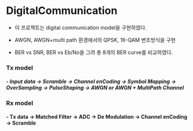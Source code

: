 # DigitalCommunication
 - 이 프로젝트는 digital communication model을 구현하였다.
 
 - AWGN, AWGN+multi path 환경에서의 QPSK, 16-QAM 변조방식을 구현
   
 - BER vs SNR, BER vs Eb/No을 그려 총 8개의 BER curve를 비교하였다.


### Tx model
 ##### - Input data -> Scramble -> Channel enCoding -> Symbol Mapping -> OverSampling -> PulseShaping -> AWGN or AWGN + MultiPath Channel

### Rx model
 #### - Tx data -> Matched Filter -> ADC -> De Modulation -> Channel enCoding -> Scramble